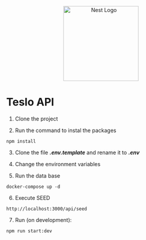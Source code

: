 <p align="center">
  <a href="http://nestjs.com/" target="blank"><img src="https://nestjs.com/img/logo-small.svg" width="200" alt="Nest Logo" /></a>
</p>

# Teslo API

1. Clone the project

2. Run the command to instal the packages
```
npm install
``` 

3. Clone the file ___.env.template___ and rename it to ___.env___

4. Change the environment variables

5. Run the data base
```
docker-compose up -d
```

6. Execute SEED

```
http://localhost:3000/api/seed
```

7. Run (on development):
```
npm run start:dev
```